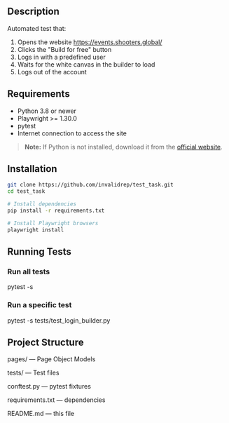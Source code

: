## Description
Automated test that:
1. Opens the website https://events.shooters.global/
2. Clicks the "Build for free" button
3. Logs in with a predefined user
4. Waits for the white canvas in the builder to load
5. Logs out of the account

## Requirements
- Python 3.8 or newer  
- Playwright >= 1.30.0  
- pytest  
- Internet connection to access the site

> **Note:** If Python is not installed, download it from the [official website](https://www.python.org/downloads/).

## Installation

```bash
git clone https://github.com/invalidrep/test_task.git
cd test_task

# Install dependencies
pip install -r requirements.txt

# Install Playwright browsers
playwright install
```
## Running Tests

### Run all tests
pytest -s

### Run a specific test
pytest -s tests/test_login_builder.py

## Project Structure

pages/ — Page Object Models

tests/ — Test files

conftest.py — pytest fixtures

requirements.txt — dependencies

README.md — this file